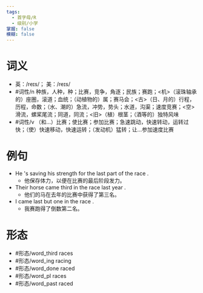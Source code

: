```yaml
---
tags:
  - 首字母/R
  - 级别/小学
掌握: false
模糊: false
---
```

# 词义
- 英：/reɪs/； 美：/reɪs/
- #词性/n  种族，人种，种；比赛，竞争，角逐；民族；赛跑；<机>（滚珠轴承的）座圈，滚道；血统；（动植物的）属；赛马会；<古>（日、月的）行程，历程，命数；（水、潮的）急流，冲势，势头；水道，沟渠；速度竞赛；<空>滑流，螺桨尾流；同道，同流；<旧>（植）根茎；（酒等的）独特风味
- #词性/v  （和…）比赛；使比赛；参加比赛；急速跳动，快速转动，运转过快；（使）快速移动，快速运转；（发动机）猛转；让…参加速度比赛
# 例句
- He 's saving his strength for the last part of the race .
	- 他保存体力，以便在比赛的最后阶段发力。
- Their horse came third in the race last year .
	- 他们的马在去年的比赛中获得了第三名。
- I came last but one in the race .
	- 我赛跑得了倒数第二名。
# 形态
- #形态/word_third races
- #形态/word_ing racing
- #形态/word_done raced
- #形态/word_pl races
- #形态/word_past raced
